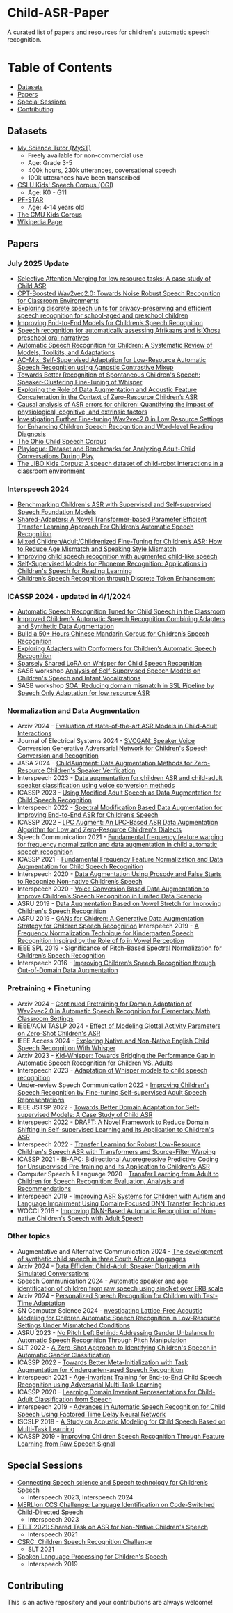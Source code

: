 # Child-ASR-Paper
A curated list of papers and resources for children's automatic speech recognition.

# Table of Contents
* [Datasets](#Datasets)
* [Papers](#Papers)
* [Special Sessions](#Special-Sessions)
* [Contributing](#Contributing)

## Datasets

- [My Science Tutor (MyST)](https://arxiv.org/abs/2309.13347)
  - Freely available  for non-commercial use
  - Age: Grade 3-5
  - 400k hours, 230k utterances, coversational speech
  - 100k utterances have been transcribed
- [CSLU Kids' Speech Corpus (OGI)](https://catalog.ldc.upenn.edu/LDC2007S18)
  - Age: K0 - G11
- [PF-STAR](http://www.thespeechark.com/pf-star-page.html)
  - Age: 4-14 years old
- [The CMU Kids Corpus](https://catalog.ldc.upenn.edu/LDC97S63)
- [Wikipedia Page](https://en.wikipedia.org/wiki/List_of_children%27s_speech_corpora)


## Papers

### July 2025 Update
- [Selective Attention Merging for low resource tasks: A case study of Child ASR](https://ieeexplore.ieee.org/abstract/document/10887889)
- [CPT-Boosted Wav2vec2.0: Towards Noise Robust Speech Recognition for Classroom Environments](https://ieeexplore.ieee.org/abstract/document/10890830)
- [Exploring discrete speech units for privacy-preserving and efficient speech recognition for school-aged and preschool children](https://www.sciencedirect.com/science/article/pii/S1071581925000175)
- [Improving End-to-End Models for Children’s Speech Recognition](https://www.mdpi.com/2076-3417/14/6/2353)
- [Speech recognition for automatically assessing Afrikaans and isiXhosa preschool oral narratives](https://ieeexplore.ieee.org/abstract/document/10889916)
- [Automatic Speech Recognition for Children: A Systematic Review of Models, Toolkits, and Adaptations](https://sol.sbc.org.br/index.php/wei/article/view/36154)
- [AC-Mix: Self-Supervised Adaptation for Low-Resource Automatic Speech Recognition using Agnostic Contrastive Mixup](https://ieeexplore.ieee.org/abstract/document/10889725)
- [Towards Better Recognition of Spontaneous Children's Speech: Speaker-Clustering Fine-Tuning of Whisper](https://ieeexplore.ieee.org/abstract/document/10734799)
- [Exploring the Role of Data Augmentation and Acoustic Feature Concatenation in the Context of Zero-Resource Children’s ASR](https://link.springer.com/article/10.1007/s00034-024-02896-8)
- [Causal analysis of ASR errors for children: Quantifying the impact of physiological, cognitive, and extrinsic factors](https://www.sciencedirect.com/science/article/pii/S0885230825000841)
- [Investigating Further Fine-tuning Wav2vec2.0 in Low Resource Settings for Enhancing Children Speech Recognition and Word-level Reading Diagnosis](https://aclanthology.org/2025.aaas-1.1.pdf)
- [The Ohio Child Speech Corpus](https://www.sciencedirect.com/science/article/pii/S0167639325000214)
- [Playlogue: Dataset and Benchmarks for Analyzing Adult-Child Conversations During Play](https://dl.acm.org/doi/pdf/10.1145/3699775)
- [The JIBO Kids Corpus: A speech dataset of child-robot interactions in a classroom environment](https://pubs.aip.org/asa/jel/article/4/11/115201/3318582)


### Interspeech 2024
- [Benchmarking Children's ASR with Supervised and Self-supervised Speech Foundation Models](https://www.isca-archive.org/interspeech_2024/fan24b_interspeech.html)
- [Shared-Adapters: A Novel Transformer-based Parameter Efficient Transfer Learning Approach For Children’s Automatic Speech Recognition](https://www.isca-archive.org/interspeech_2024/rolland24b_interspeech.html)
- [Mixed Children/Adult/Childrenized Fine-Tuning for Children’s ASR: How to Reduce Age Mismatch and Speaking Style Mismatch](https://www.isca-archive.org/interspeech_2024/graave24_interspeech.html)
- [Improving child speech recognition with augmented child-like speech](https://www.isca-archive.org/interspeech_2024/zhang24d_interspeech.html)
- [Self-Supervised Models for Phoneme Recognition: Applications in Children's Speech for Reading Learning](https://www.isca-archive.org/interspeech_2024/blockmedin24_interspeech.html)
- [Children’s Speech Recognition through Discrete Token Enhancement](https://www.isca-archive.org/interspeech_2024/sukhadia24_interspeech.html)


### ICASSP 2024 - updated in 4/1/2024
- [Automatic Speech Recognition Tuned for Child Speech in the Classroom](https://ieeexplore.ieee.org/document/10447428)
- [Improved Children’s Automatic Speech Recognition Combining Adapters and Synthetic Data Augmentation](https://ieeexplore.ieee.org/document/10446889)
- [Build a 50+ Hours Chinese Mandarin Corpus for Children’s Speech Recognition](https://ieeexplore.ieee.org/document/10445913)
- [Exploring Adapters with Conformers for Children’s Automatic Speech Recognition](https://ieeexplore.ieee.org/document/10447091)
- [Sparsely Shared LoRA on Whisper for Child Speech Recognition](https://arxiv.org/abs/2309.11756)
- SASB workshop [Analysis of Self-Supervised Speech Models on Children's Speech and Infant Vocalizations](https://arxiv.org/abs/2402.06888)
- SASB workshop [SOA: Reducing domain mismatch in SSL Pipeline by Speech Only Adaptation for low resource ASR](https://www.seas.ucla.edu/spapl/paper/SOA-icassp-workshop.pdf)

### Normalization and Data Augmentation
- Arxiv 2024 - [Evaluation of state-of-the-art ASR Models in Child-Adult Interactions](https://arxiv.org/abs/2409.16135)
- Journal of Electrical Systems 2024 - [SVCGAN: Speaker Voice Conversion Generative Adversarial Network for Children's Speech Conversion and Recognition](https://www.proquest.com/scholarly-journals/svcgan-speaker-voice-conversion-generative/docview/3074174582/se-2?accountid=14512)
- JASA 2024 - [ChildAugment: Data Augmentation Methods for Zero-Resource Children's Speaker Verification](https://arxiv.org/abs/2402.15214)
- Interspeech 2023 - [Data augmentation for children ASR and child-adult speaker classification using voice conversion methods](https://www.isca-archive.org/interspeech_2023/zhao23c_interspeech.html)
- ICASSP 2023 - [Using Modified Adult Speech as Data Augmentation for Child Speech Recognition](https://ieeexplore.ieee.org/abstract/document/10094966?casa_token=eDn4effx8JoAAAAA:skz-YShAgfIGFn4s_nUpKjFIYXwBH7JDR5kSM7QUzZq5c3wFIYqHmTO0SHwvyLSQP0p-T1Tz)
- Interspeech 2022 - [Spectral Modification Based Data Augmentation for Improving End-to-End ASR for Children’s Speech](https://www.isca-archive.org/interspeech_2022/singh22b_interspeech.pdf)
- ICASSP 2022 - [LPC Augment: An LPC-Based ASR Data Augmentation Algorithm for Low and Zero-Resource Children's Dialects](https://arxiv.org/abs/2202.09529)
- Speech Communication 2021 - [Fundamental frequency feature warping for frequency normalization and data augmentation in child automatic speech recognition](https://www.sciencedirect.com/science/article/abs/pii/S0167639321000881)
- ICASSP 2021 - [Fundamental Frequency Feature Normalization and Data Augmentation for Child Speech Recognition](https://arxiv.org/abs/2102.09106)
- Interspeech 2020 - [Data Augmentation Using Prosody and False Starts to Recognize Non-native Children’s Speech](https://isca-speech.org/archive/Interspeech_2020/pdfs/2199.pdf)
- Interspeech 2020 - [Voice Conversion Based Data Augmentation to Improve Children’s Speech Recognition in Limited Data Scenario](http://www.interspeech2020.org/uploadfile/pdf/Thu-2-8-10.pdf)
- ASRU 2019 - [Data Augmentation Based on Vowel Stretch for Improving Children's Speech Recognition](https://ieeexplore.ieee.org/abstract/document/9003741)
- ASRU 2019 - [GANs for Chidren: A Generative Data Augmentation Strategy for Children Speech Recognirion](https://ieeexplore.ieee.org/abstract/document/9003933)
Interspeech 2019 - [A Frequency Normalization Technique for Kindergarten Speech Recognition Inspired by the Role of fo in Vowel Perception](https://www.isca-archive.org/interspeech_2019/yeung19_interspeech.html)
- IEEE SPL 2019 - [Significance of Pitch-Based Spectral Normalization for Children’s Speech Recognition](https://ieeexplore.ieee.org/abstract/document/8889398)
- Interspeech 2016 - [Improving Children’s Speech Recognition through Out-of-Domain Data Augmentation](http://www.cstr.inf.ed.ac.uk/downloads/publications/2016/master.pdf)

### Pretraining + Finetuning
 - Arxiv 2024 - [Continued Pretraining for Domain Adaptation of Wav2vec2.0 in Automatic Speech Recognition for Elementary Math Classroom Settings](https://arxiv.org/abs/2405.13018)
- IEEE/ACM TASLP 2024 - [Effect of Modeling Glottal Activity Parameters on Zero-Shot Children's ASR](https://ieeexplore.ieee.org/abstract/document/10542409)
- IEEE Access 2024 - [Exploring Native and Non-Native English Child Speech Recognition With Whisper](https://ieeexplore.ieee.org/abstract/document/10474352)
- Arxiv 2023 - [Kid-Whisper: Towards Bridging the Performance Gap in Automatic Speech Recognition for Children VS. Adults](https://arxiv.org/abs/2309.07927)
- Interspeech 2023 - [Adaptation of Whisper models to child speech recognition](https://arxiv.org/abs/2307.13008)
- Under-review Speech Communication 2022 - [Improving Children's Speech Recognition by Fine-tuning Self-supervised Adult Speech Representations](https://arxiv.org/abs/2211.07769)
- IEEE JSTSP 2022 - [Towards Better Domain Adaptation for Self-supervised Models: A Case Study of Child ASR](https://arxiv.org/abs/2305.00115)
- Interspeech 2022 - [DRAFT: A Novel Framework to Reduce Domain Shifting in Self-supervised Learning and Its Application to Children's ASR](https://arxiv.org/abs/2206.07931)
- Interspeech 2022 - [Transfer Learning for Robust Low-Resource Children's Speech ASR with Transformers and Source-Filter Warping](https://arxiv.org/abs/2206.09396)
- ICASSP 2021 - [Bi-APC: Bidirectional Autoregressive Predictive Coding for Unsupervised Pre-training and Its Application to Children's ASR](https://arxiv.org/abs/2102.06816)
- Computer Speech & Language 2020 - [Transfer Learning from Adult to Children for Speech Recognition: Evaluation, Analysis and Recommendations](https://arxiv.org/abs/1805.03322)
- Interspeech 2019 - [Improving ASR Systems for Children with Autism and Language Impairment Using Domain-Focused DNN Transfer Techniques](https://www.ncbi.nlm.nih.gov/pmc/articles/PMC7575194/)
- WOCCI 2016 - [Improving DNN-Based Automatic Recognition of Non-native Children's Speech with Adult Speech](https://www.isca-archive.org/wocci_2016/qian16_wocci.pdf)


### Other topics
 - Augmentative and Alternative Communication 2024 - [The development of synthetic child speech in three South African languages](https://www.tandfonline.com/doi/pdf/10.1080/07434618.2024.2374312)
 - Arxiv 2024 - [Data Efficient Child-Adult Speaker Diarization with Simulated Conversations](https://arxiv.org/pdf/2409.08881)
- Speech Communication 2024 - [Automatic speaker and age identification of children from raw speech using sincNet over ERB scale](https://www.sciencedirect.com/science/article/abs/pii/S0167639324000414)
- Arxiv 2024 - [Personalized Speech Recognition for Children with Test-Time Adaptation](https://arxiv.org/abs/2409.13095)
- SN Computer Science 2024 - [nvestigating Lattice-Free Acoustic Modeling for Children Automatic Speech Recognition in Low-Resource Settings Under Mismatched Conditions](https://link.springer.com/article/10.1007/s42979-024-02846-w)
- ASRU 2023 - [No Pitch Left Behind: Addressing Gender Unbalance In Automatic Speech Recognition Through Pitch Manipulation](https://arxiv.org/abs/2310.06590)
- SLT 2022 - [A Zero-Shot Approach to Identifying Children's Speech in Automatic Gender Classification](https://ieeexplore.ieee.org/abstract/document/10023121?casa_token=4FZWdp0UYLsAAAAA:HGg90fdpN0hfneDU_P2RRtY5gLOWI2gKu9g8KaTgtSZgDWPLaBoIK1L1OZbntiHQE8zWIC08)
- ICASSP 2022 - [Towards Better Meta-Initialization with Task Augmentation for Kindergarten-aged Speech Recognition](https://arxiv.org/abs/2202.12326)
- Interspeech 2021 - [Age-Invariant Training for End-to-End Child Speech Recognition using Adversarial Multi-Task Learning](https://www.isca-archive.org/interspeech_2021/rumberg21_interspeech.pdf)
- ICASSP 2020 - [Learning Domain Invariant Representations for Child-Adult Classification from Speech](https://arxiv.org/abs/1910.11472)
- Interspeech 2019 - [Advances in Automatic Speech Recognition for Child Speech Using Factored Time Delay Neural Network](https://www.isca-archive.org/interspeech_2019/wu19_interspeech.html)
- ISCSLP 2018 - [A Study on Acoustic Modeling for Child Speech Based on Multi-Task Learning](https://ieeexplore.ieee.org/document/8706703)
- ICASSP 2019 - [Improving Children Speech Recognition Through Feature Learning from Raw Speech Signal](http://publications.idiap.ch/downloads/papers/2019/Dubagunta_ICASSP-3_2019.pdf)



## Special Sessions
- [Connecting Speech science and Speech technology for Children’s Speech](https://sites.google.com/view/sciencetech4childspeech-is24/home)
  - Interspeech 2023, Interspeech 2024
- [MERLIon CCS Challenge: Language Identification on Code-Switched Child-Directed Speech](https://sites.google.com/view/merlion-ccs-challenge)
  - Interspeech 2023
- [ETLT 2021: Shared Task on ASR for Non-Native Children's Speech](https://www.isca-archive.org/interspeech_2021/gretter21_interspeech.html)
  - Interspeech 2021
- [CSRC: Children Speech Recognition Challenge](https://www.data-baker.com/csrc_challenge.html)
  - SLT 2021 
- [Spoken Language Processing for Children's Speech](https://sites.google.com/view/wocci/home/interspeech-2019-special-session)
  - Interspeech 2019

## Contributing

This is an active repository and your contributions are always welcome!
